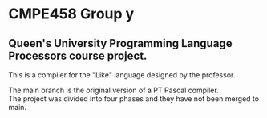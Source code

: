 # CMPE458 Group y
## Queen's University Programming Language Processors course project.
This is a compiler for the "Like" language designed by the professor.  

The main branch is the original version of a PT Pascal compiler.  
The project was divided into four phases and they have not been merged to main.  

